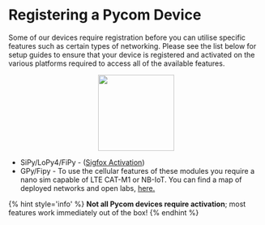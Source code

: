 # Registering a Pycom Device

Some of our devices require registration before you can utilise specific features such as certain types of networking. Please see the list below for setup guides to ensure that your device is registered and activated on the various platforms required to access all of the available features.

<p align="center"><img src ="../../../img/sigfox-logo.png" width="150"></p>

- SiPy/LoPy4/FiPy - ([Sigfox Activation](../tutorials/sigfox/register.md))
- GPy/Fipy - To use the cellular features of these modules you require a nano
sim capable of LTE CAT-M1 or NB-IoT. You can find a map of deployed networks
and open labs, [here.](https://www.gsma.com/iot/deployment-map/#deployments)


{% hint style='info' %}
**Not all Pycom devices require activation**; most features work immediately out of the box!
{% endhint %}

